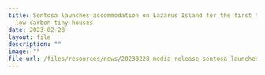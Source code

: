 ```yaml
---
title: Sentosa launches accommodation on Lazarus Island for the first time with
  low carbon tiny houses
date: 2023-02-28
layout: file
description: ""
image: ""
file_url: /files/resources/news/20230228_media_release_sentosa_launches_accommodation_on_lazarus_island.pdf
---
```

